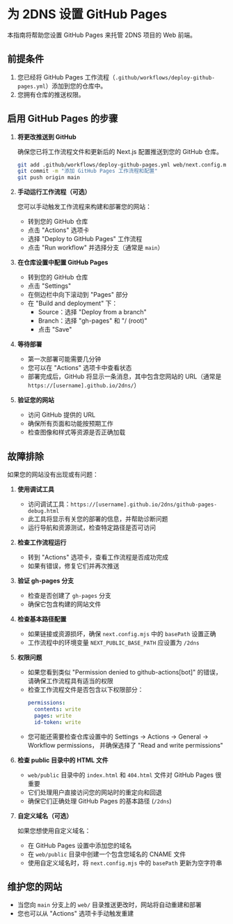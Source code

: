 # 为 2DNS 设置 GitHub Pages

本指南将帮助您设置 GitHub Pages 来托管 2DNS 项目的 Web 前端。

## 前提条件

1. 您已经将 GitHub Pages 工作流程（`.github/workflows/deploy-github-pages.yml`）添加到您的仓库中。
2. 您拥有仓库的推送权限。

## 启用 GitHub Pages 的步骤

1. **将更改推送到 GitHub**
   
   确保您已将工作流程文件和更新后的 Next.js 配置推送到您的 GitHub 仓库。

   ```bash
   git add .github/workflows/deploy-github-pages.yml web/next.config.mjs GITHUB_PAGES_SETUP.md GITHUB_PAGES_SETUP.zh.md
   git commit -m "添加 GitHub Pages 工作流程和配置"
   git push origin main
   ```

2. **手动运行工作流程（可选）**
   
   您可以手动触发工作流程来构建和部署您的网站：
   
   - 转到您的 GitHub 仓库
   - 点击 "Actions" 选项卡
   - 选择 "Deploy to GitHub Pages" 工作流程
   - 点击 "Run workflow" 并选择分支（通常是 `main`）

3. **在仓库设置中配置 GitHub Pages**
   
   - 转到您的 GitHub 仓库
   - 点击 "Settings"
   - 在侧边栏中向下滚动到 "Pages" 部分
   - 在 "Build and deployment" 下：
     - Source：选择 "Deploy from a branch"
     - Branch：选择 "gh-pages" 和 "/ (root)"
     - 点击 "Save"

4. **等待部署**
   
   - 第一次部署可能需要几分钟
   - 您可以在 "Actions" 选项卡中查看状态
   - 部署完成后，GitHub 将显示一条消息，其中包含您网站的 URL（通常是 `https://[username].github.io/2dns/`）

5. **验证您的网站**
   
   - 访问 GitHub 提供的 URL
   - 确保所有页面和功能按预期工作
   - 检查图像和样式等资源是否正确加载

## 故障排除

如果您的网站没有出现或有问题：

1. **使用调试工具**
   
   - 访问调试工具：`https://[username].github.io/2dns/github-pages-debug.html`
   - 此工具将显示有关您的部署的信息，并帮助诊断问题
   - 运行导航和资源测试，检查特定路径是否可访问

2. **检查工作流程运行**
   
   - 转到 "Actions" 选项卡，查看工作流程是否成功完成
   - 如果有错误，修复它们并再次推送

3. **验证 gh-pages 分支**
   
   - 检查是否创建了 `gh-pages` 分支
   - 确保它包含构建的网站文件

4. **检查基本路径配置**
   
   - 如果链接或资源损坏，确保 `next.config.mjs` 中的 `basePath` 设置正确
   - 工作流程中的环境变量 `NEXT_PUBLIC_BASE_PATH` 应设置为 `/2dns`

5. **权限问题**
   
   - 如果您看到类似 "Permission denied to github-actions[bot]" 的错误，请确保工作流程具有适当的权限
   - 检查工作流程文件是否包含以下权限部分：
     ```yaml
     permissions:
       contents: write
       pages: write
       id-token: write
     ```
   - 您可能还需要检查仓库设置中的 Settings → Actions → General → Workflow permissions，
     并确保选择了 "Read and write permissions"

6. **检查 public 目录中的 HTML 文件**
   
   - `web/public` 目录中的 `index.html` 和 `404.html` 文件对 GitHub Pages 很重要
   - 它们处理用户直接访问您的网站时的重定向和回退
   - 确保它们正确处理 GitHub Pages 的基本路径 (`/2dns`)

7. **自定义域名（可选）**
   
   如果您想使用自定义域名：
   
   - 在 GitHub Pages 设置中添加您的域名
   - 在 `web/public` 目录中创建一个包含您域名的 CNAME 文件
   - 使用自定义域名时，将 `next.config.mjs` 中的 `basePath` 更新为空字符串

## 维护您的网站

- 当您向 `main` 分支上的 `web/` 目录推送更改时，网站将自动重建和部署
- 您也可以从 "Actions" 选项卡手动触发重建
